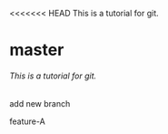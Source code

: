 <<<<<<< HEAD
This is a tutorial for git.

master
======

###### This is a tutorial for git.

add new branch

feature-A
